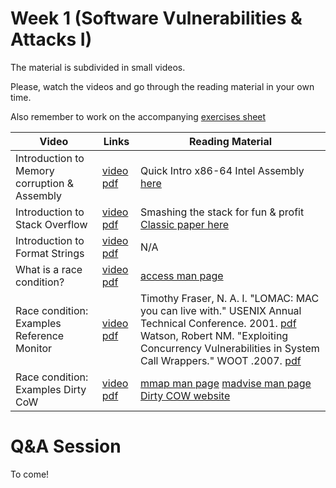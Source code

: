 # Week 1 (Software Vulnerabilities & Attacks I)

The material is subdivided in small videos.

Please, watch the videos and go through the reading material in your own time.

Also remember to work on the accompanying [exercises sheet](../exercises/EXERCISE1.md)




| Video                   | Links                     |        Reading Material                                                                                                                                                                                      |
|-------------------------|---------------------------|----------------------------------------------------------------------------------------------------------------------------------------------------------------------------------------------|
| Introduction to Memory corruption & Assembly                 | [video](https://web.microsoftstream.com/video/a4fe1229-08ca-47dc-8807-e93578d034cd) [pdf](../slides/week1/week1-intro.pdf) |  Quick Intro x86-64 Intel Assembly [here](https://software.intel.com/content/www/us/en/develop/articles/introduction-to-x64-assembly.html)                                                                                                                                                                                         |
| Introduction to Stack Overflow                 | [video](https://web.microsoftstream.com/video/2f2eec41-cfaf-4499-b8e9-00f6e295d90a) [pdf](../slides/week1/week1-overflow.pdf) | Smashing the stack for fun & profit [Classic paper here](http://phrack.org/issues/49/14.html)                                                                                                                                                                                         |
| Introduction to Format Strings | [video](https://web.microsoftstream.com/video/41a3456b-bb5b-44af-a415-787f05e0ead8) [pdf](../slides/week1/week1-format-strings.pdf) | N/A                                  |
| What is a race condition?                 | [video](https://web.microsoftstream.com/video/09e75067-8b9d-4717-b8ed-5cc80b128a16) [pdf](../slides/week1/week1-raceconditions.pdf) | [access man page](https://man7.org/linux/man-pages/man2/access.2.html) |
| Race condition: Examples Reference Monitor                 | [video](https://web.microsoftstream.com/video/351cea37-cd17-4468-b842-0196756460d6) [pdf](../slides/week1/week1-refmon.pdf) | Timothy Fraser, N. A. I. "LOMAC: MAC you can live with." USENIX Annual Technical Conference. 2001. [pdf](https://www.usenix.org/legacy/event/usenix01/freenix01/full_papers/fraser/fraser.pdf) Watson, Robert NM. "Exploiting Concurrency Vulnerabilities in System Call Wrappers." WOOT .2007. [pdf](https://www.usenix.org/legacy/event/woot07/tech/full_papers/watson/watson.pdf) |
| Race condition: Examples Dirty CoW                 | [video](https://web.microsoftstream.com/video/06c8b3f1-c7ea-4904-83b3-f4110f9e90a1) [pdf](../slides/week1/week1-dirtycow.pdf) | [mmap man page](https://man7.org/linux/man-pages/man2/mmap.2.html) [madvise man page](https://man7.org/linux/man-pages/man2/madvise.2.html) [Dirty COW website](https://dirtycow.ninja/) |

# Q&A Session

To come!

<!-- <iframe width="640" height="360" src="https://web.microsoftstream.com/embed/video/d7486443-90f3-48a7-932f-839b49663912?autoplay=false&amp;showinfo=true" allowfullscreen style="border:none;"></iframe> -->

